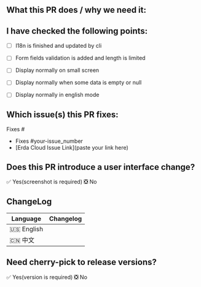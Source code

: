 ## What this PR does / why we need it:


## I have checked the following points:
- [ ] I18n is finished and updated by cli
- [ ] Form fields validation is added and length is limited
- [ ] Display normally on small screen
- [ ] Display normally when some data is empty or null
- [ ] Display normally in english mode


## Which issue(s) this PR fixes:
Fixes #

- Fixes #your-issue_number
- [Erda Cloud Issue Link](paste your link here)


## Does this PR introduce a user interface change?
<!--
Delete the unchosen one
-->
✅ Yes(screenshot is required)
❎ No


## ChangeLog
<!--
Describe the specific changes from the user's perspective, as well as possible Breaking Change and other risks.
-->

| Language | Changelog |
| --------- | ------------ |
| 🇺🇸 English |              |
| 🇨🇳 中文    |              |


## Need cherry-pick to release versions?
✅ Yes(version is required)
❎ No

